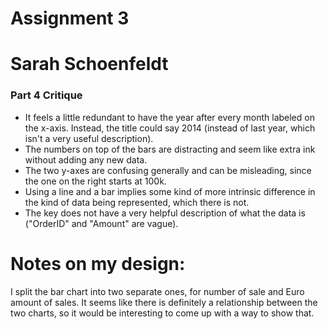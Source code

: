 # Assignment 3
# Sarah Schoenfeldt

### Part 4 Critique
- It feels a little redundant to have the year after every month labeled on the x-axis. Instead, the title could say 2014 (instead of last year, which isn't a very useful description).
- The numbers on top of the bars are distracting and seem like extra ink without adding any new data.
- The two y-axes are confusing generally and can be misleading, since the one on the right starts at 100k.
- Using a line and a bar implies some kind of more intrinsic difference in the kind of data being represented, which there is not.
- The key does not have a very helpful description of what the data is ("OrderID" and "Amount" are vague).

# Notes on my design:
I split the bar chart into two separate ones, for number of sale and Euro amount of sales. It seems like there is definitely a relationship between the two charts, so it would be interesting to come up with a way to show that.